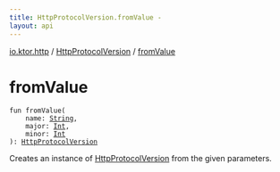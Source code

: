 ```yaml
---
title: HttpProtocolVersion.fromValue - 
layout: api
---
```


<div class='api-docs-breadcrumbs'><a href="../index.html">io.ktor.http</a> / <a href="index.html">HttpProtocolVersion</a> / <a href="./from-value.html">fromValue</a></div>

# fromValue

<div class="signature"><code><span class="keyword">fun </span><span class="identifier">fromValue</span><span class="symbol">(</span><br/>&nbsp;&nbsp;&nbsp;&nbsp;<span class="parameterName" id="io.ktor.http.HttpProtocolVersion.Companion$fromValue(kotlin.String, kotlin.Int, kotlin.Int)/name">name</span><span class="symbol">:</span>&nbsp;<a href="https://kotlinlang.org/api/latest/jvm/stdlib/kotlin/-string/index.html"><span class="identifier">String</span></a><span class="symbol">, </span><br/>&nbsp;&nbsp;&nbsp;&nbsp;<span class="parameterName" id="io.ktor.http.HttpProtocolVersion.Companion$fromValue(kotlin.String, kotlin.Int, kotlin.Int)/major">major</span><span class="symbol">:</span>&nbsp;<a href="https://kotlinlang.org/api/latest/jvm/stdlib/kotlin/-int/index.html"><span class="identifier">Int</span></a><span class="symbol">, </span><br/>&nbsp;&nbsp;&nbsp;&nbsp;<span class="parameterName" id="io.ktor.http.HttpProtocolVersion.Companion$fromValue(kotlin.String, kotlin.Int, kotlin.Int)/minor">minor</span><span class="symbol">:</span>&nbsp;<a href="https://kotlinlang.org/api/latest/jvm/stdlib/kotlin/-int/index.html"><span class="identifier">Int</span></a><br/><span class="symbol">)</span><span class="symbol">: </span><a href="index.html"><span class="identifier">HttpProtocolVersion</span></a></code></div>

Creates an instance of <a href="index.html">HttpProtocolVersion</a> from the given parameters.


